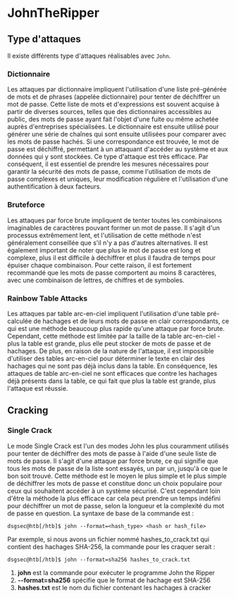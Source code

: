 # JohnTheRipper

## Type d'attaques

Il existe différents type d'attaques réalisables avec `John`.

### Dictionnaire
Les attaques par dictionnaire impliquent l'utilisation d'une liste pré-générée de mots et de phrases (appelée dictionnaire) pour tenter de déchiffrer un mot de passe. Cette liste de mots et d'expressions est souvent acquise à partir de diverses sources, telles que des dictionnaires accessibles au public, des mots de passe ayant fait l'objet d'une fuite ou même achetée auprès d'entreprises spécialisées. Le dictionnaire est ensuite utilisé pour générer une série de chaînes qui sont ensuite utilisées pour comparer avec les mots de passe hachés. Si une correspondance est trouvée, le mot de passe est déchiffré, permettant à un attaquant d'accéder au système et aux données qui y sont stockées. Ce type d'attaque est très efficace. Par conséquent, il est essentiel de prendre les mesures nécessaires pour garantir la sécurité des mots de passe, comme l'utilisation de mots de passe complexes et uniques, leur modification régulière et l'utilisation d'une authentification à deux facteurs.

### Bruteforce
Les attaques par force brute impliquent de tenter toutes les combinaisons imaginables de caractères pouvant former un mot de passe. Il s'agit d'un processus extrêmement lent, et l'utilisation de cette méthode n'est généralement conseillée que s'il n'y a pas d'autres alternatives. Il est également important de noter que plus le mot de passe est long et complexe, plus il est difficile à déchiffrer et plus il faudra de temps pour épuiser chaque combinaison. Pour cette raison, il est fortement recommandé que les mots de passe comportent au moins 8 caractères, avec une combinaison de lettres, de chiffres et de symboles.

### Rainbow Table Attacks
Les attaques par table arc-en-ciel impliquent l'utilisation d'une table pré-calculée de hachages et de leurs mots de passe en clair correspondants, ce qui est une méthode beaucoup plus rapide qu'une attaque par force brute. Cependant, cette méthode est limitée par la taille de la table arc-en-ciel - plus la table est grande, plus elle peut stocker de mots de passe et de hachages. De plus, en raison de la nature de l'attaque, il est impossible d'utiliser des tables arc-en-ciel pour déterminer le texte en clair des hachages qui ne sont pas déjà inclus dans la table. En conséquence, les attaques de table arc-en-ciel ne sont efficaces que contre les hachages déjà présents dans la table, ce qui fait que plus la table est grande, plus l'attaque est réussie.

## Cracking

### Single Crack
Le mode Single Crack est l'un des modes John les plus couramment utilisés pour tenter de déchiffrer des mots de passe à l'aide d'une seule liste de mots de passe. Il s'agit d'une attaque par force brute, ce qui signifie que tous les mots de passe de la liste sont essayés, un par un, jusqu'à ce que le bon soit trouvé. Cette méthode est le moyen le plus simple et le plus simple de déchiffrer les mots de passe et constitue donc un choix populaire pour ceux qui souhaitent accéder à un système sécurisé. C'est cependant loin d'être la méthode la plus efficace car cela peut prendre un temps indéfini pour déchiffrer un mot de passe, selon la longueur et la complexité du mot de passe en question. La syntaxe de base de la commande est :
```
dsgsec@htb[/htb]$ john --format=<hash_type> <hash or hash_file>
```

Par exemple, si nous avons un fichier nommé hashes_to_crack.txt qui contient des hachages SHA-256, la commande pour les craquer serait :
```
dsgsec@htb[/htb]$ john --format=sha256 hashes_to_crack.txt
```

1. **john** est la commande pour exécuter le programme John the Ripper
2. **--format=sha256** spécifie que le format de hachage est SHA-256
3. **hashes.txt** est le nom du fichier contenant les hachages à cracker